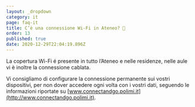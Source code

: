 ```yaml
---
layout: _dropdown
category: it
page: faq-it
title: C’è una connessione Wi-Fi in Ateneo? 📶
order: 13
published: true
date: 2020-12-29T22:04:19.896Z
---
```

La copertura Wi-Fi é presente in tutto l’Ateneo e nelle residenze, nelle aule vi è inoltre la connessione cablata.

Vi consigliamo di configurare la connessione permanente sui vostri dispositivi, per non dover accedere ogni volta con i vostri dati, seguendo le informazioni riportate su [www.connectandgo.polimi.it](http://www.connectandgo.polimi.it).